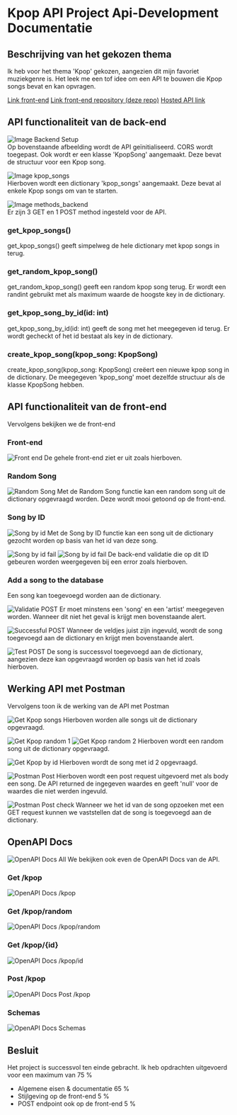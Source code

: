 # Kpop API Project Api-Development Documentatie

## Beschrijving van het gekozen thema
Ik heb voor het thema 'Kpop' gekozen, aangezien dit mijn favoriet muziekgenre is. Het leek me een tof idee om een API te bouwen die Kpop songs bevat en kan opvragen.

[Link front-end](https://sooivervloessem.github.io/apidevelopment-project/)
[Link front-end repository (deze repo)](https://github.com/sooivervloessem/apidevelopment-project)
[Hosted API link](https://project-service-sooivervloessem.cloud.okteto.net/)

## API functionaliteit van de back-end
![Image Backend Setup](/images_readme/setup_backend.png)  
Op bovenstaande afbeelding wordt de API geïnitialiseerd.
CORS wordt toegepast.
Ook wordt er een klasse 'KpopSong' aangemaakt. Deze bevat de structuur voor een Kpop song.

![Image kpop_songs](/images_readme/kpop_song_list_backend.png)  
Hierboven wordt een dictionary 'kpop_songs' aangemaakt. Deze bevat al enkele Kpop songs om van te starten.

![Image methods_backend](/images_readme/get_post_method_backend.png)  
Er zijn 3 GET en 1 POST method ingesteld voor de API.

### get_kpop_songs()
get_kpop_songs() geeft simpelweg de hele dictionary met kpop songs in terug.

### get_random_kpop_song()
get_random_kpop_song() geeft een random kpop song terug.
Er wordt een randint gebruikt met als maximum waarde de hoogste key in de dictionary.

### get_kpop_song_by_id(id: int)
get_kpop_song_by_id(id: int) geeft de song met het meegegeven id terug.
Er wordt gecheckt of het id bestaat als key in de dictionary. 

### create_kpop_song(kpop_song: KpopSong)
create_kpop_song(kpop_song: KpopSong) creëert een nieuwe kpop song in de dictionary. De meegegeven 'kpop_song' moet dezelfde structuur als de klasse KpopSong hebben.

## API functionaliteit van de front-end
Vervolgens bekijken we de front-end

### Front-end
![Front end](/images_readme/front_end.png)
De gehele front-end ziet er uit zoals hierboven.

### Random Song
![Random Song](/images_readme/front_end_random_song.png)
Met de Random Song functie kan een random song uit de dictionary opgevraagd worden. Deze wordt mooi getoond op de front-end.

### Song by ID
![Song by id](/images_readme/front_end_song_by_id.png)
Met de Song by ID functie kan een song uit de dictionary gezocht worden op basis van het id van deze song.

![Song by id fail](/images_readme/fail_id_too_big.png)
![Song by id fail](/images_readme/fail_id_smaller_zero.png)
De back-end validatie die op dit ID gebeuren worden weergegeven bij een error zoals hierboven.

### Add a song to the database
Een song kan toegevoegd worden aan de dictionary.

![Validatie POST](/images_readme/validation_front_end_post.png)
Er moet minstens een 'song' en een 'artist' meegegeven worden. Wanneer dit niet het geval is krijgt men bovenstaande alert.

![Successful POST](/images_readme/successful_post.png)
Wanneer de veldjes juist zijn ingevuld, wordt de song toegevoegd aan de dictionary en krijgt men bovenstaande alert.

![Test POST](/images_readme/successful_post_by_id.png)
De song is successvol toegevoegd aan de dictionary, aangezien deze kan opgevraagd worden op basis van het id zoals hierboven.

## Werking API met Postman
Vervolgens toon ik de werking van de API met Postman

![Get Kpop songs](/images_readme/postman_kpop.png)
Hierboven worden alle songs uit de dictionary opgevraagd.

![Get Kpop random 1](/images_readme/postman_kpop_random1.png)
![Get Kpop random 2](/images_readme/postman_kpop_random2.png)
Hierboven wordt een random song uit de dictionary opgevraagd.

![Get Kpop by id](/images_readme/postman_kpop_2.png)
Hierboven wordt de song met id 2 opgevraagd.

![Postman Post](/images_readme/postman_post_kpop.png)
Hierboven wordt een post request uitgevoerd met als body een song. De API returned de ingegeven waardes en geeft 'null' voor de waardes die niet werden ingevuld.

![Postman Post check](/images_readme/postman_post_kpop_check.png)
Wanneer we het id van de song opzoeken met een GET request kunnen we vaststellen dat de song is toegevoegd aan de dictionary.

## OpenAPI Docs
![OpenAPI Docs All](/images_readme/openapidocs.png)
We bekijken ook even de OpenAPI Docs van de API.

### Get /kpop
![OpenAPI Docs /kpop](/images_readme/get_kpop_docs.png)

### Get /kpop/random
![OpenAPI Docs /kpop/random](/images_readme/get_kpop_random_docs.png)

### Get /kpop/{id}
![OpenAPI Docs /kpop/id](/images_readme/get_kpop_id_docs.png)

### Post /kpop
![OpenAPI Docs Post /kpop](/images_readme/post_docs.png)

### Schemas
![OpenAPI Docs Schemas](/images_readme/Schemas.png)

## Besluit
Het project is successvol ten einde gebracht. Ik heb opdrachten uitgevoerd voor een maximum van 75 %

- Algemene eisen & documentatie 65 %
- Stijlgeving op de front-end 5 %
- POST endpoint ook op de front-end 5 %
